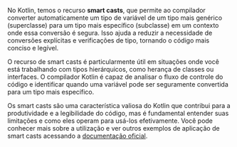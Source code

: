 No Kotlin, temos o recurso **smart casts**, que permite ao compilador converter automaticamente um tipo de variável de um tipo mais genérico (superclasse) para um tipo mais específico (subclasse) em um contexto onde essa conversão é segura. Isso ajuda a reduzir a necessidade de conversões explícitas e verificações de tipo, tornando o código mais conciso e legível.

O recurso de smart casts é particularmente útil em situações onde você está trabalhando com tipos hierárquicos, como herança de classes ou interfaces. O compilador Kotlin é capaz de analisar o fluxo de controle do código e identificar quando uma variável pode ser seguramente convertida para um tipo mais específico.

Os smart casts são uma característica valiosa do Kotlin que contribui para a produtividade e a legibilidade do código, mas é fundamental entender suas limitações e como eles operam para usá-los efetivamente. Você pode conhecer mais sobre a utilização e ver outros exemplos de aplicação de smart casts acessando a [documentação oficial](https://kotlinlang.org/docs/typecasts.html#is-and-is-operators).
